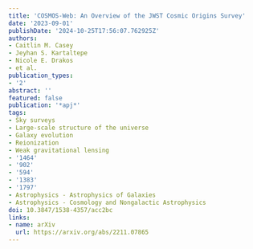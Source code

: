 ```yaml
---
title: 'COSMOS-Web: An Overview of the JWST Cosmic Origins Survey'
date: '2023-09-01'
publishDate: '2024-10-25T17:56:07.762925Z'
authors:
- Caitlin M. Casey
- Jeyhan S. Kartaltepe
- Nicole E. Drakos
- et al.
publication_types:
- '2'
abstract: ''
featured: false
publication: '*apj*'
tags:
- Sky surveys
- Large-scale structure of the universe
- Galaxy evolution
- Reionization
- Weak gravitational lensing
- '1464'
- '902'
- '594'
- '1383'
- '1797'
- Astrophysics - Astrophysics of Galaxies
- Astrophysics - Cosmology and Nongalactic Astrophysics
doi: 10.3847/1538-4357/acc2bc
links:
- name: arXiv
  url: https://arxiv.org/abs/2211.07865
---
```

